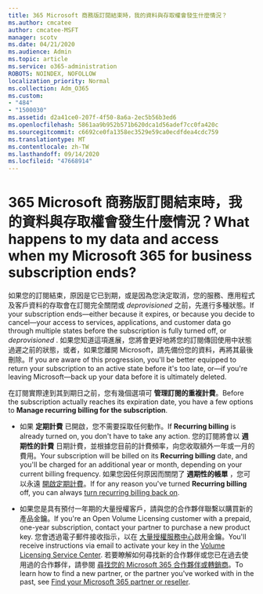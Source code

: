 ```yaml
---
title: 365 Microsoft 商務版訂閱結束時，我的資料與存取權會發生什麼情況？
ms.author: cmcatee
author: cmcatee-MSFT
manager: scotv
ms.date: 04/21/2020
ms.audience: Admin
ms.topic: article
ms.service: o365-administration
ROBOTS: NOINDEX, NOFOLLOW
localization_priority: Normal
ms.collection: Adm_O365
ms.custom:
- "484"
- "1500030"
ms.assetid: d2a41ce0-207f-4f50-8a6a-2ec5b56b3ed6
ms.openlocfilehash: 5861aa9b952b571b620dca1d56adef7cc0fa420c
ms.sourcegitcommit: c6692ce0fa1358ec3529e59ca0ecdfdea4cdc759
ms.translationtype: MT
ms.contentlocale: zh-TW
ms.lasthandoff: 09/14/2020
ms.locfileid: "47668914"
---
```

# <a name="what-happens-to-my-data-and-access-when-my-microsoft-365-for-business-subscription-ends"></a><span data-ttu-id="952c8-102">365 Microsoft 商務版訂閱結束時，我的資料與存取權會發生什麼情況？</span><span class="sxs-lookup"><span data-stu-id="952c8-102">What happens to my data and access when my Microsoft 365 for business subscription ends?</span></span>

<span data-ttu-id="952c8-103">如果您的訂閱結束，原因是它已到期，或是因為您決定取消，您的服務、應用程式及客戶資料的存取會在訂閱完全關閉或  *deprovisioned*  之前，先進行多種狀態。</span><span class="sxs-lookup"><span data-stu-id="952c8-103">If your subscription ends—either because it expires, or because you decide to cancel—your access to services, applications, and customer data go through multiple states before the subscription is fully turned off, or  *deprovisioned*  .</span></span> <span data-ttu-id="952c8-104">如果您知道這項進展，您將會更好地將您的訂閱傳回使用中狀態過遲之前的狀態，或者，如果您離開 Microsoft，請先備份您的資料，再將其最後刪除。</span><span class="sxs-lookup"><span data-stu-id="952c8-104">If you are aware of this progression, you'll be better equipped to return your subscription to an active state before it's too late, or—if you're leaving Microsoft—back up your data before it is ultimately deleted.</span></span>
  
<span data-ttu-id="952c8-105">在訂閱實際達到其到期日之前，您有幾個選項可 **管理訂閱的重複計費**。</span><span class="sxs-lookup"><span data-stu-id="952c8-105">Before the subscription actually reaches its expiration date, you have a few options to **Manage recurring billing for the subscription**.</span></span>
  
- <span data-ttu-id="952c8-106">如果 **定期計費** 已開啟，您不需要採取任何動作。</span><span class="sxs-lookup"><span data-stu-id="952c8-106">If **Recurring billing** is already turned on, you don't have to take any action.</span></span> <span data-ttu-id="952c8-107">您的訂閱將會以 **週期性的計費** 日期計費，並根據您目前的計費頻率，向您收取額外一年或一月的費用。</span><span class="sxs-lookup"><span data-stu-id="952c8-107">Your subscription will be billed on its **Recurring billing** date, and you'll be charged for an additional year or month, depending on your current billing frequency.</span></span> <span data-ttu-id="952c8-108">如果您因任何原因而關閉了 **週期性的帳單** ，您可以永遠 [開啟定期計費](https://docs.microsoft.com/microsoft-365/commerce/subscriptions/renew-your-subscription#turn-recurring-billing-off-or-on)。</span><span class="sxs-lookup"><span data-stu-id="952c8-108">If for any reason you've turned **Recurring billing** off, you can always [turn recurring billing back on](https://docs.microsoft.com/microsoft-365/commerce/subscriptions/renew-your-subscription#turn-recurring-billing-off-or-on).</span></span>

- <span data-ttu-id="952c8-109">如果您是具有預付一年期的大量授權客戶，請與您的合作夥伴聯繫以購買新的產品金鑰。</span><span class="sxs-lookup"><span data-stu-id="952c8-109">If you're an Open Volume Licensing customer with a prepaid, one-year subscription, contact your partner to purchase a new product key.</span></span> <span data-ttu-id="952c8-110">您會透過電子郵件接收指示，以在 [大量授權服務中心](https://go.microsoft.com/fwlink/p/?LinkID=282016)啟用金鑰。</span><span class="sxs-lookup"><span data-stu-id="952c8-110">You'll receive instructions via email to activate your key in the [Volume Licensing Service Center](https://go.microsoft.com/fwlink/p/?LinkID=282016).</span></span> <span data-ttu-id="952c8-111">若要瞭解如何尋找新的合作夥伴或您已在過去使用過的合作夥伴，請參閱 [尋找您的 Microsoft 365 合作夥伴或轉銷商](https://docs.microsoft.com/microsoft-365/admin/manage/find-your-partner-or-reseller)。</span><span class="sxs-lookup"><span data-stu-id="952c8-111">To learn how to find a new partner, or the partner you've worked with in the past, see [Find your Microsoft 365 partner or reseller](https://docs.microsoft.com/microsoft-365/admin/manage/find-your-partner-or-reseller).</span></span>